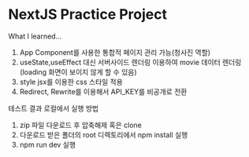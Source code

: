 # NextJS Practice Project


What I learned...

1. App Component를 사용한 통합적 페이지 관리 가능(청사진 역할)
2. useState,useEffect 대신 서버사이드 렌더링 이용하여 movie 데이터 렌더링 (loading 화면이 보이지 않게 할 수 있음)
3. style jsx를 이용한 css 스타일 적용
4. Redirect, Rewrite를 이용해서 API_KEY를 비공개로 전환


테스트 결과 로컬에서 실행 방법

1. zip 파일 다운로드 후 압축해제 혹은 clone
2. 다운로드 받은 폴더의 root 디렉토리에서 npm install 실행
3. npm run dev 실행
